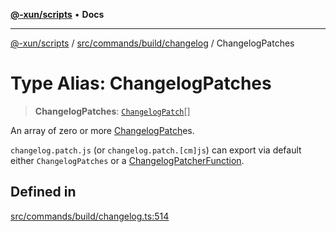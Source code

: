 [**@-xun/scripts**](../../../../../README.md) • **Docs**

***

[@-xun/scripts](../../../../../README.md) / [src/commands/build/changelog](../README.md) / ChangelogPatches

# Type Alias: ChangelogPatches

> **ChangelogPatches**: [`ChangelogPatch`](ChangelogPatch.md)[]

An array of zero or more [ChangelogPatch](ChangelogPatch.md)es.

`changelog.patch.js` (or `changelog.patch.[cm]js`) can export via default
either `ChangelogPatches` or a [ChangelogPatcherFunction](ChangelogPatcherFunction.md).

## Defined in

[src/commands/build/changelog.ts:514](https://github.com/Xunnamius/xscripts/blob/dc527d1504edcd9b99add252bcfe23abb9ef9d78/src/commands/build/changelog.ts#L514)
